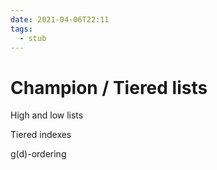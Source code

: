 ```yaml
---
date: 2021-04-06T22:11
tags: 
  - stub
---
```


# Champion / Tiered lists

High and low lists

Tiered indexes

g(d)-ordering
